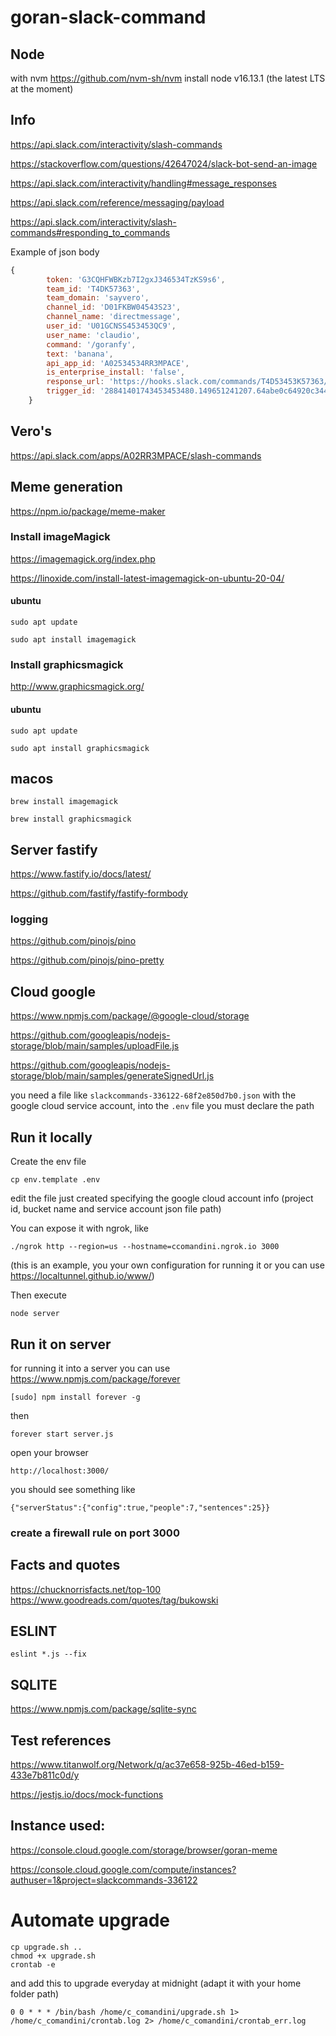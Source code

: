 # goran-slack-command

## Node

with nvm https://github.com/nvm-sh/nvm install node v16.13.1 (the latest LTS at the moment)

## Info

https://api.slack.com/interactivity/slash-commands

https://stackoverflow.com/questions/42647024/slack-bot-send-an-image

https://api.slack.com/interactivity/handling#message_responses

https://api.slack.com/reference/messaging/payload

https://api.slack.com/interactivity/slash-commands#responding_to_commands

Example of json body

```js
{
        token: 'G3CQHFWBKzb7I2gxJ346534TzKS9s6',
        team_id: 'T4DK57363',
        team_domain: 'sayvero',
        channel_id: 'D01FKBW04543S23',
        channel_name: 'directmessage',
        user_id: 'U01GCNSS453453QC9',
        user_name: 'claudio',
        command: '/goranfy',
        text: 'banana',
        api_app_id: 'A02534534RR3MPACE',
        is_enterprise_install: 'false',
        response_url: 'https://hooks.slack.com/commands/T4D53453K57363/287892201093453481/4wHD534534zlQ7boQ694ToUyUmfdXQ',
        trigger_id: '28841401743453453480.149651241207.64abe0c64920c344d17cff322311eeea'
    }
```

## Vero's 

https://api.slack.com/apps/A02RR3MPACE/slash-commands

## Meme generation

https://npm.io/package/meme-maker

### Install imageMagick

https://imagemagick.org/index.php

https://linoxide.com/install-latest-imagemagick-on-ubuntu-20-04/

#### ubuntu
```sudo apt update```

```sudo apt install imagemagick```

### Install graphicsmagick

http://www.graphicsmagick.org/

#### ubuntu
```sudo apt update```

```sudo apt install graphicsmagick```

## macos
```brew install imagemagick```

```brew install graphicsmagick```

## Server fastify
 
https://www.fastify.io/docs/latest/

https://github.com/fastify/fastify-formbody

### logging

https://github.com/pinojs/pino

https://github.com/pinojs/pino-pretty


## Cloud google

https://www.npmjs.com/package/@google-cloud/storage

https://github.com/googleapis/nodejs-storage/blob/main/samples/uploadFile.js

https://github.com/googleapis/nodejs-storage/blob/main/samples/generateSignedUrl.js

you need a file like ```slackcommands-336122-68f2e850d7b0.json``` with the google cloud service account, into the `.env` file you must declare the path


## Run it locally

Create the env file 

```cp env.template .env```

edit the file just created specifying the google cloud account info (project id, bucket name and service account json file path)

You can expose it with ngrok, like

```./ngrok http --region=us --hostname=ccomandini.ngrok.io 3000```

(this is an example, you your own configuration for running it or you can use https://localtunnel.github.io/www/)

Then execute

```node server```

## Run it on server

for running it into a server you can use https://www.npmjs.com/package/forever

```[sudo] npm install forever -g```

then

```forever start server.js```

open your browser

```http://localhost:3000/```

you should see something like

```{"serverStatus":{"config":true,"people":7,"sentences":25}}```

### create a firewall rule on port 3000

## Facts and quotes
https://chucknorrisfacts.net/top-100
https://www.goodreads.com/quotes/tag/bukowski

## ESLINT

```eslint *.js --fix```

## SQLITE

https://www.npmjs.com/package/sqlite-sync


## Test references

https://www.titanwolf.org/Network/q/ac37e658-925b-46ed-b159-433e7b811c0d/y

https://jestjs.io/docs/mock-functions


## Instance used:
https://console.cloud.google.com/storage/browser/goran-meme

https://console.cloud.google.com/compute/instances?authuser=1&project=slackcommands-336122

# Automate upgrade
```
cp upgrade.sh ..
chmod +x upgrade.sh
crontab -e
```
and add this to upgrade everyday at midnight (adapt it with your home folder path)
```
0 0 * * * /bin/bash /home/c_comandini/upgrade.sh 1> /home/c_comandini/crontab.log 2> /home/c_comandini/crontab_err.log
```